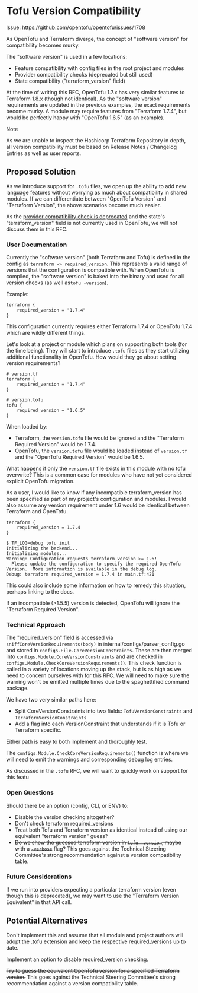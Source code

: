 # Tofu Version Compatibility

Issue: https://github.com/opentofu/opentofu/issues/1708 <!-- Ideally, this issue will have the "needs-rfc" label added by the Core Team during triage -->

As OpenTofu and Terraform diverge, the concept of "software version" for compatibility becomes murky.

The "software version" is used in a few locations:
* Feature compatibility with config files in the root project and modules
* Provider compatibility checks (deprecated but still used)
* State compatibility ("terraform_version" field)

At the time of writing this RFC, OpenTofu 1.7.x has very similar features to Terraform 1.8.x (though not identical). As the "software version" requirements are updated in the previous examples, the exact requirements become murky. A module may require features from "Terraform 1.7.4", but would be perfectly happy with "OpenTofu 1.6.5" (as an example).

> [!NOTE]
> As we are unable to inspect the Hashicorp Terraform Repository in depth, all version compatibility must be based on Release Notes / Changelog Entries as well as user reports.

## Proposed Solution

As we introduce support for `.tofu` files, we open up the ability to add new language features without worrying as much about compatibility in shared modules. If we can differentiate between "OpenTofu Version" and "Terraform Version", the above scenarios become much easier.

As the [provider compatibility check is deprecated](https://github.com/hashicorp/terraform-plugin-framework/blob/8a09cef0bb892e2d90c89cad551ce12a959f1a2d/provider/configure.go#L28-L32) and the state's "terraform_version" field is not currently used in OpenTofu, we will not discuss them in this RFC.

### User Documentation

Currently the "software version" (both Terraform and Tofu) is defined in the config as `terraform -> required_version`. This represents a valid range of versions that the configuration is compatible with. When OpenTofu is compiled, the "software version" is baked into the binary and used for all version checks (as well as`tofu -version`).

Example:
```hcl
terraform {
    required_version = "1.7.4"
}
```
This configuration currently requires either Terraform 1.7.4 or OpenTofu 1.7.4 which are wildly different things.

Let's look at a project or module which plans on supporting both tools (for the time being). They will start to introduce `.tofu` files as they start utilizing additional functionality in OpenTofu. How would they go about setting version requirements?

```hcl
# version.tf
terraform {
    required_version = "1.7.4"
}
```
```hcl
# version.tofu
tofu {
    required_version = "1.6.5"
}
```

When loaded by:
* Terraform, the `version.tofu` file would be ignored and the "Terraform Required Version" would be 1.7.4.
* OpenTofu, the `version.tofu` file would be loaded instead of `version.tf` and the "OpenTofu Required Version" would be 1.6.5.


What happens if only the `version.tf` file exists in this module with no tofu overwrite? This is a common case for modules who have not yet considered explicit OpenTofu migration.

As a user, I would like to know if any incompatible terraform_version has been specified as part of my project's configuration and modules. I would also assume any version requirement under 1.6 would be identical between Terraform and OpenTofu.

```hcl
terraform {
    required_version = 1.7.4
}
```
```shell
$ TF_LOG=debug tofu init
Initializing the backend...
Initializing modules...
Warning: Configuration requests terraform version >= 1.6!
  Please update the configuration to specify the required OpenTofu Version.  More information is available in the debug log.
Debug: terraform required_version = 1.7.4 in main.tf:421
```
This could also include some information on how to remedy this situation, perhaps linking to the docs.

If an incompatible (>1.5.5) version is detected, OpenTofu will ignore the "Terraform Required Version".

### Technical Approach

The "required_version" field is accessed via `sniffCoreVersionRequirements(body)` in internal/configs/parser_config.go and stored in `configs.File.CoreVersionConstraints`. These are then merged into `configs.Module.CoreVersionConstraints` and are checked in `configs.Module.CheckCoreVersionRequirements()`. This check function is called in a variety of locations moving up the stack, but is as high as we need to concern ourselves with for this RFC. We will need to make sure the warning won't be emitted multiple times due to the spaghettified command package.

We have two very similar paths here:
* Split CoreVersionConstraints into two fields: `TofuVersionConstraints` and `TerraformVersionConstraints`
* Add a flag into each VersionConstraint that understands if it is Tofu or Terraform specific.

Either path is easy to both implement and thoroughly test.

The `configs.Module.CheckCoreVersionRequirements()` function is where we will need to emit the warnings and corresponding debug log entries.

As discussed in the `.tofu` RFC, we will want to quickly work on support for this featu

### Open Questions

Should there be an option (config, CLI, or ENV) to:
* Disable the version checking altogether?
* Don't check terraform required_versions
* Treat both Tofu and Terraform version as identical instead of using our equivalent "terraform version" guess?
* ~~Do we show the guessed terraform version in `tofu -version`, maybe with a `-verbose` flag?~~ This goes against the Technical Steering Committee's strong recommendation against a version compatibility table.

### Future Considerations

If we run into providers expecting a particular terraform version (even though this is deprecated), we may want to use the "Terraform Version Equivalent" in that API call.

## Potential Alternatives

Don't implement this and assume that all module and project authors will adopt the .tofu extension and keep the respective required_versions up to date.

Implement an option to disable required_version checking.

~~Try to guess the equivalent OpenTofu version for a specified Terraform version.~~ This goes against the Technical Steering Committee's strong recommendation against a version compatibility table.

